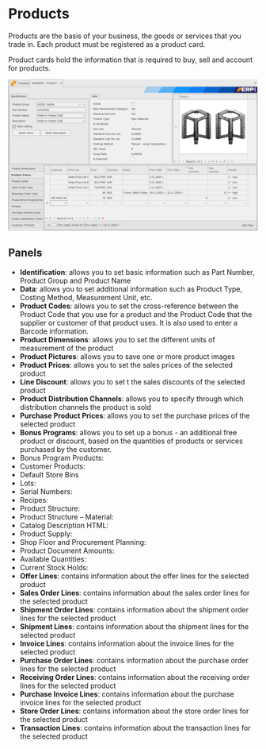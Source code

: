 # Products

Products are the basis of your business, the goods or services that you trade in. Each product must be registered as a product card.

Product cards hold the information that is required to buy, sell and account for products.

![ProductCard](ProductCard.png)

## Panels

* **Identification**: allows you to set basic information such as Part Number, Product Group and Product Name
* **Data**: allows you to set additional information such as Product Type, Costing Method, Measurement Unit, etc. 
* **Product Codes**: allows you to set the cross-reference between the Product Code that you use for a product and the Product Code that the supplier or customer of that product uses. It is also used to enter a Barcode information.
* **Product Dimensions**: allows you to set the different units of measurement of the product
* **Product Pictures**: allows you to save one or more product images
* **Product Prices**: allows you to set the sales prices of the selected product
* **Line Discount**: allows you to set t the sales discounts of the selected product
* **Product Distribution Channels**: allows you to specify through which distribution channels the product is sold
* **Purchase Product Prices**: allows you to set the purchase prices of the selected product
* **Bonus Programs**: allows you to set up a bonus - an additional free product or discount, based on the quantities of products or services purchased by the customer.
* Bonus Program Products: 
* Customer Products: 
* Default Store Bins 
* Lots: 
* Serial Numbers:
* Recipes:
* Product Structure:
* Product Structure – Material:
* Catalog Description HTML:
* Product Supply:
* Shop Floor and Procurement Planning:
* Product Document Amounts:
* Available Quantities:
* Current Stock Holds:
* **Offer Lines**: contains information about the offer lines for the selected product
* **Sales Order Lines**: contains information about the sales order lines for the selected product
* **Shipment Order Lines**: contains information about the shipment order lines for the selected product
* **Shipment Lines**: contains information about the shipment lines for the selected product
* **Invoice Lines**: contains information about the invoice lines for the selected product
* **Purchase Order Lines**: contains information about the purchase order lines for the selected product
* **Receiving Order Lines**: contains information about the receiving order lines for the selected product
* **Purchase Invoice Lines**: contains information about the purchase invoice lines for the selected product
* **Store Order Lines**: contains information about the store order lines for the selected product
* **Transaction Lines**: contains information about the transaction lines for the selected product

